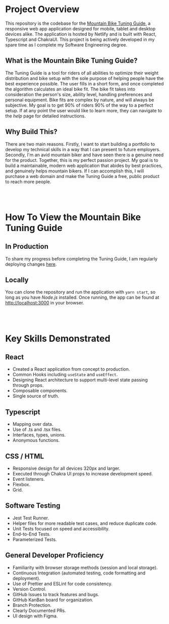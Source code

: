 # Project Overview

This repository is the codebase for the [Mountain Bike Tuning Guide](https://mtbtg.netlify.app/),
a responsive web app application designed for mobile, tablet and desktop devices alike. 
The application is hosted by Netlify and is built with React, Typescript and ChakraUI. This project is being actively developed in my spare time as I complete my Software Engineering
degree.

## What is the Mountain Bike Tuning Guide?

The Tuning Guide is a tool for riders of all abilities to optimize their weight
distribution and bike setup with the sole purpose of helping people have the best 
experience possible. The user fills in a short form, and once completed the algorithm 
calculates an ideal bike fit. The bike fit takes into consideration the person's size, 
ability level, handling preferences and personal equipment. Bike fits are 
complex by nature, and will always be subjective. My goal is to get 90% of riders 90% 
of the way to a perfect setup. If at any point the user would like to learn more, they 
can navigate to the _help_ page for detailed instructions.

## Why Build This?

There are two main reasons. Firstly, I want to start building a portfolio to develop
my technical skills in a way that I can present to future employers. Secondly, I'm an
avid mountain biker and have seen there is a genuine need for the product. Together, 
this is my perfect passion project. 
My goal is to build a maintainable, modern web application that abides by best practices,
and genuinely helps mountain bikers. If I can accomplish this, I will purchase a web 
domain and make the Tuning Guide a free, public product to reach more people.

<br/>
<br/>

# How To View the Mountain Bike Tuning Guide
## In Production

To share my progress before completing the Tuning Guide, I am
regularly deploying changes [here](https://mtbtg.netlify.app/).


## Locally 
You can clone the repository and run 
the application with `yarn start`, so long as you have _Node.js_ installed. Once
running, the app can be found at [http://localhost:3000](http://localhost:3000)
in your browser.

<br/>
<br/>

# Key Skills Demonstrated
## React
- Created a React application from concept to production.
- Common Hooks including `useState` and `useEffect`.
- Designing React architecture to support multi-level state passing through props.
- Composable components.
- Single source of truth.

## Typescript
- Mapping over data.
- Use of .ts and .tsx files.
- Interfaces, types, unions.
- Anonymous functions.

## CSS / HTML 
- Responsive design for all devices 320px and larger.
- Executed through Chakra UI props to increase development speed.
- Event listeners.
- Flexbox.
- Grid.

## Software Testing
- Jest Test Runner.
- Helper files for more readable test cases, and reduce duplicate code.
- Unit Tests focused on speed and accessibility.
- End-to-End Tests.
- Parameterized Tests.

## General Developer Proficiency
- Familiarity with browser storage methods (session and local storage).
- Continuous Integration (automated testing, code formatting and deployment).
- Use of Prettier and ESLint for code consistency.
- Version Control.
- GitHub Issues to track features and bugs.
- GitHub KanBan board for organization.
- Branch Protection.
- Clearly Documented PRs.
- UI design with Figma.


